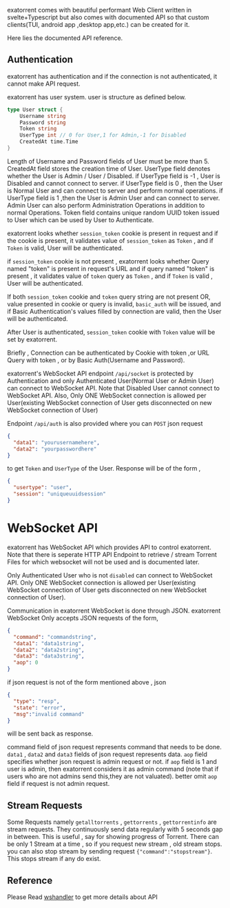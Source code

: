 exatorrent comes with beautiful performant Web Client written in svelte+Typescript but also comes with documented API so that custom clients(TUI, android app ,desktop app,etc.) can be created for it.

Here lies the documented API reference.

## Authentication

exatorrent has authentication and if the connection is not authenticated, it cannot make API request.

exatorrent has user system. user is structure as defined below.

```go
type User struct {
    Username string	
    Password string 
    Token string
    UserType int // 0 for User,1 for Admin,-1 for Disabled
    CreatedAt time.Time
}
```

Length of Username and Password fields of User must be more than 5. CreatedAt field stores the creation time of User. UserType field denotes whether the User is Admin / User / Disabled.
if UserType field is -1 , User is Disabled and cannot connect to server. if UserType field is 0 , then the User is Normal User and can connect to server and perform normal operations. if UserType field is 1 ,then the User is Admin User and can connect to server. Admin User can also perform Administration Operations in addition to normal Operations.  Token field contains unique random  UUID token issued to User which can be used by User to Authenticate.

exatorrent looks whether `session_token` cookie is present in request and if the cookie is present, it validates value of `session_token` as `Token` , and if `Token` is valid, User will be authenticated.

if `session_token` cookie is not present , exatorrent looks whether Query named "token" is present in request's URL and if query named "token"  is present , it validates value of `token` query as `Token` , and if `Token` is valid , User will be authenticated.

If both `session_token` cookie and `token` query string are not present OR, value presented in cookie or query is invalid, `basic_auth` will be issued,  and if Basic Authentication's values filled by connection are valid, then the User will be authenticated.

After User is authenticated, `session_token` cookie with `Token` value will be set by exatorrent.

Briefly , Connection can be authenticated by Cookie with token ,or URL Query with token , or by Basic Auth(Username and Password).


exatorrent's WebSocket API endpoint `/api/socket` is protected by Authentication and only Authenticated User(Normal User or Admin User) can connect to WebSocket API. Note that Disabled User cannot connect to WebSocket API. Also, Only ONE WebSocket connection is allowed per User(existing WebSocket connection of User gets disconnected on new WebSocket connection of User)

Endpoint `/api/auth` is also provided where you can `POST` json request 

```json
{
  "data1": "yourusernamehere",
  "data2": "yourpasswordhere"
}
```

to get `Token` and `UserType` of the User. Response will be of the form ,

```json
{
  "usertype": "user",
  "session": "uniqueuuidsession"
}
```

# WebSocket API

exatorrent has WebSocket API which provides API to control exatorrent. Note that there is seperate HTTP API Endpoint to retrieve / stream Torrent Files for which websocket will not be used and is documented later.

Only Authenticated User who is not `disabled` can connect to WebSocket API. Only ONE WebSocket connection is allowed per User(existing WebSocket connection of User gets disconnected on new WebSocket connection of User).

Communication in exatorrent  WebSocket  is done through JSON. exatorrent WebSocket Only accepts JSON requests of the form,

```json
{
  "command": "commandstring",
  "data1": "data1string",
  "data2": "data2string",
  "data3": "data3string",
  "aop": 0
}
```

if json request is not of the form mentioned above ,  json 

```json
{
  "type": "resp",
  "state": "error",
  "msg":"invalid command"
}
```

will be sent back as response.


command field of json request represents command that needs to be done. `data1` , `data2`  and `data3` fields of json request represents data.  `aop` field specifies whether json request is admin request or not. if `aop` field is 1 and user is admin, then exatorrent considers it as admin command (note that if users who are not admins send this,they are not valuated). better omit `aop` field if request is not admin request.


## Stream Requests 

Some Requests namely `getalltorrents` , `gettorrents` , `gettorrentinfo`  are stream requests. They continuously send data regularly with 5 seconds gap in between. This is useful , say for showing progress of Torrent. There can be only 1 Stream at a time , so if you request new stream , old stream stops. you can also stop stream by sending request `{"command":"stopstream"}`. This stops stream if any do exist.

## Reference
Please Read [wshandler](https://github.com/varbhat/exatorrent/blob/main/internal/core/socket.go#L108) to get more details about API



